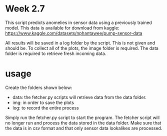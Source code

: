 # Week 2.7

This script predicts anomelies in sensor data using a previously trained model.
This data is available for download from kaggle: https://www.kaggle.com/datasets/nphantawee/pump-sensor-data

All results will be saved in a log folder by the script. This is not given and should be.
To collect all of the plots, the image folder is required. 
The data folder is required to retrieve fresh incoming data.

# usage
Create the folders shown below:
- data: the fetcher.py scripts will retrieve data from the data folder.
- img: in order to save the plots
- log: to record the entire process

Simply run the fetcher.py script to start the program.
The fetcher script will no longer run and process the data stored in the data folder.
Make sure that the data is in csv format and that only sensor data lookalikes are processed.

